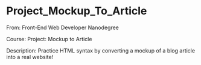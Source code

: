 # Project_Mockup_To_Article

From:        Front-End Web Developer Nanodegree

Course:      Project: Mockup to Article

Description: Practice HTML syntax by converting a mockup of a blog article into a real website!